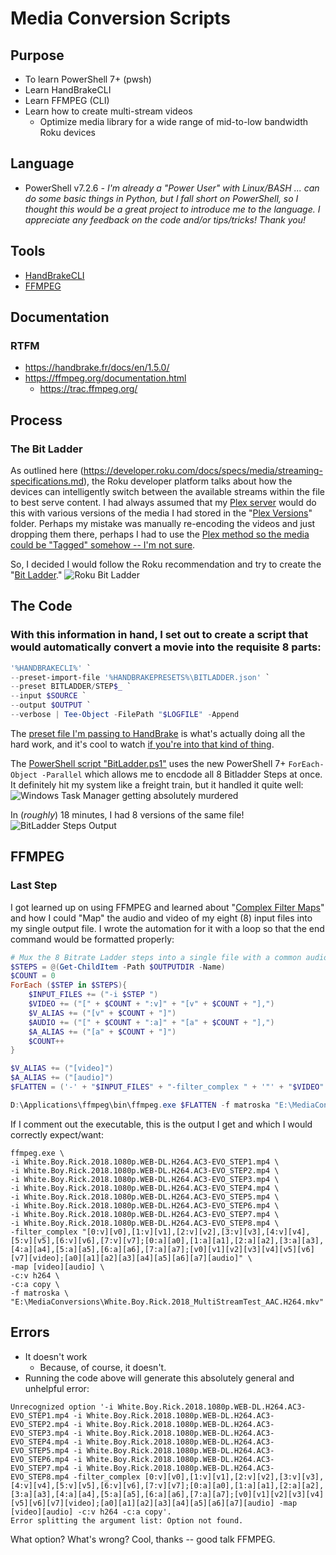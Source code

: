 # Media Conversion Scripts

## Purpose
- To learn PowerShell 7+ (pwsh)
- Learn HandBrakeCLI
- Learn FFMPEG (CLI)
- Learn how to create multi-stream videos
  - Optimize media library for a wide range of mid-to-low bandwidth Roku devices

## Language
- PowerShell v7.2.6
  *- I'm already a "Power User" with Linux/BASH ... can do some basic things in Python, but I fall short on PowerShell, so I thought this would be a great project to introduce me to the language.  I appreciate any feedback on the code and/or tips/tricks!  Thank you!*

## Tools
- [HandBrakeCLI](https://handbrake.fr/downloads2.php)
- [FFMPEG](https://ffmpeg.org/download.html)

## Documentation
### RTFM
- https://handbrake.fr/docs/en/1.5.0/
- https://ffmpeg.org/documentation.html
  - https://trac.ffmpeg.org/

## Process
### The Bit Ladder
As outlined here (https://developer.roku.com/docs/specs/media/streaming-specifications.md), the Roku developer platform talks about how the devices can intelligently switch between the available streams within the file to best serve content.  I had always assumed that my [Plex server](https://www.plex.tv/media-server-downloads/) would do this with various versions of the media I had stored in the "[Plex Versions](https://support.plex.tv/articles/213095317-creating-optimized-versions/)" folder.  Perhaps my mistake was manually re-encoding the videos and just dropping them there, perhaps I had to use the [Plex method so the media could be "Tagged" somehow -- I'm not sure](https://github.com/ccjensen/PlexMediaTagger).

So, I decided I would follow the Roku recommendation and try to create the "[Bit Ladder](https://developer.roku.com/docs/specs/media/streaming-specifications.md#avc-1080p-encodings)."
![Roku Bit Ladder](https://i.imgur.com/B55cvjb.jpg)

## The Code
### With this information in hand, I set out to create a script that would automatically convert a movie into the requisite 8 parts:

```powershell
'%HANDBRAKECLI%' `
--preset-import-file '%HANDBRAKEPRESETS%\BITLADDER.json' `
--preset BITLADDER/STEP$_ `
--input $SOURCE `
--output $OUTPUT `
--verbose | Tee-Object -FilePath "$LOGFILE" -Append
```
The [preset file I'm passing to HandBrake](https://github.com/thisguyshouldworkforus/MediaConversions/blob/master/HandBrake_Presets/BITLADDER.json) is what's actually doing all the hard work, and it's cool to watch [if you're into that kind of thing](https://buzz.ng/wp-content/uploads/2019/01/maxresdefault-1-1.jpg).


The [PowerShell script "BitLadder.ps1"](https://github.com/thisguyshouldworkforus/MediaConversions/blob/master/bitladder.ps1) uses the new PowerShell 7+ `ForEach-Object -Parallel` which allows me to encdode all 8 Bitladder Steps at once.
It definitely hit my system like a freight train, but it handled it quite well:
![Windows Task Manager getting absolutely murdered](https://i.imgur.com/666yNnw.png)

In (*roughly*) 18 minutes, I had 8 versions of the same file!
![BitLadder Steps Output](https://i.imgur.com/AHNTZqG.png)

## FFMPEG
### Last Step
I got learned up on using FFMPEG and learned about "[Complex Filter Maps][1]" and how I could "Map" the audio and video of my eight (8) input files into my single output file.  I wrote the automation for it with a loop so that the end command would be formatted properly:

```powershell
# Mux the 8 Bitrate Ladder steps into a single file with a common audio stream
$STEPS = @(Get-ChildItem -Path $OUTPUTDIR -Name)
$COUNT = 0
ForEach ($STEP in $STEPS){
    $INPUT_FILES += ("-i $STEP ")
    $VIDEO += ("[" + $COUNT + ":v]" + "[v" + $COUNT + "],")
    $V_ALIAS += ("[v" + $COUNT + "]")
    $AUDIO += ("[" + $COUNT + ":a]" + "[a" + $COUNT + "],")
    $A_ALIAS += ("[a" + $COUNT + "]")
    $COUNT++
}

$V_ALIAS += ("[video]")
$A_ALIAS += ("[audio]")
$FLATTEN = ('-' + "$INPUT_FILES" + "-filter_complex " + '"' + "$VIDEO" + ";" + "$AUDIO" + '"' + ';' + "$V_ALIAS" + ';' + "$A_ALIAS" + '"' + " -map [video][audio] -c:v h264 -c:a copy").Replace(',;', ';').Replace(',";', ';').Replace(',[video]', '[video]').Replace(',[audio]', '[audio]').TrimStart(' ')

D:\Applications\ffmpeg\bin\ffmpeg.exe $FLATTEN -f matroska "E:\MediaConversions\White.Boy.Rick.2018_MultiStreamTest_AAC.H264.mkv"
```
If I comment out the executable, this is the output I get and which I would correctly expect/want:
```
ffmpeg.exe \
-i White.Boy.Rick.2018.1080p.WEB-DL.H264.AC3-EVO_STEP1.mp4 \
-i White.Boy.Rick.2018.1080p.WEB-DL.H264.AC3-EVO_STEP2.mp4 \
-i White.Boy.Rick.2018.1080p.WEB-DL.H264.AC3-EVO_STEP3.mp4 \
-i White.Boy.Rick.2018.1080p.WEB-DL.H264.AC3-EVO_STEP4.mp4 \
-i White.Boy.Rick.2018.1080p.WEB-DL.H264.AC3-EVO_STEP5.mp4 \
-i White.Boy.Rick.2018.1080p.WEB-DL.H264.AC3-EVO_STEP6.mp4 \
-i White.Boy.Rick.2018.1080p.WEB-DL.H264.AC3-EVO_STEP7.mp4 \
-i White.Boy.Rick.2018.1080p.WEB-DL.H264.AC3-EVO_STEP8.mp4 \
-filter_complex "[0:v][v0],[1:v][v1],[2:v][v2],[3:v][v3],[4:v][v4],[5:v][v5],[6:v][v6],[7:v][v7];[0:a][a0],[1:a][a1],[2:a][a2],[3:a][a3],[4:a][a4],[5:a][a5],[6:a][a6],[7:a][a7];[v0][v1][v2][v3][v4][v5][v6][v7][video];[a0][a1][a2][a3][a4][a5][a6][a7][audio]" \
-map [video][audio] \
-c:v h264 \
-c:a copy \
-f matroska \
"E:\MediaConversions\White.Boy.Rick.2018_MultiStreamTest_AAC.H264.mkv"
```
## Errors
- It doesn't work
  - Because, of course, it doesn't.
- Running the code above will generate this absolutely general and unhelpful error:

```error
Unrecognized option '-i White.Boy.Rick.2018.1080p.WEB-DL.H264.AC3-EVO_STEP1.mp4 -i White.Boy.Rick.2018.1080p.WEB-DL.H264.AC3-EVO_STEP2.mp4 -i White.Boy.Rick.2018.1080p.WEB-DL.H264.AC3-EVO_STEP3.mp4 -i White.Boy.Rick.2018.1080p.WEB-DL.H264.AC3-EVO_STEP4.mp4 -i White.Boy.Rick.2018.1080p.WEB-DL.H264.AC3-EVO_STEP5.mp4 -i White.Boy.Rick.2018.1080p.WEB-DL.H264.AC3-EVO_STEP6.mp4 -i White.Boy.Rick.2018.1080p.WEB-DL.H264.AC3-EVO_STEP7.mp4 -i White.Boy.Rick.2018.1080p.WEB-DL.H264.AC3-EVO_STEP8.mp4 -filter_complex [0:v][v0],[1:v][v1],[2:v][v2],[3:v][v3],[4:v][v4],[5:v][v5],[6:v][v6],[7:v][v7];[0:a][a0],[1:a][a1],[2:a][a2],[3:a][a3],[4:a][a4],[5:a][a5],[6:a][a6],[7:a][a7];[v0][v1][v2][v3][v4][v5][v6][v7][video];[a0][a1][a2][a3][a4][a5][a6][a7][audio] -map [video][audio] -c:v h264 -c:a copy'.
Error splitting the argument list: Option not found.
```
What option?  What's wrong?  Cool, thanks -- good talk FFMPEG.


  [1]: https://trac.ffmpeg.org/wiki/Map
